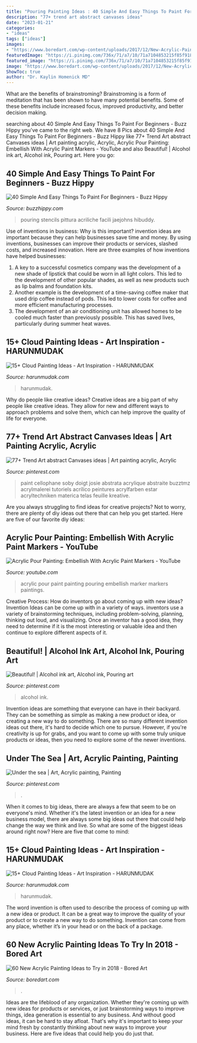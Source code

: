 ```yaml
---
title: "Pouring Painting Ideas : 40 Simple And Easy Things To Paint For Beginners"
description: "77+ trend art abstract canvases ideas"
date: "2023-01-21"
categories:
- "ideas"
tags: ["ideas"]
images:
- "https://www.boredart.com/wp-content/uploads/2017/12/New-Acrylic-Painting-Ideas-to-Try-28.jpg"
featuredImage: "https://i.pinimg.com/736x/71/a7/10/71a7104853215f85f918fba8b3515f15.jpg"
featured_image: "https://i.pinimg.com/736x/71/a7/10/71a7104853215f85f918fba8b3515f15.jpg"
image: "https://www.boredart.com/wp-content/uploads/2017/12/New-Acrylic-Painting-Ideas-to-Try-28.jpg"
ShowToc: true
author: "Dr. Kaylin Homenick MD"
---
```



What are the benefits of brainstroming?
Brainstroming is a form of meditation that has been shown to have many potential benefits. Some of these benefits include increased focus, improved productivity, and better decision making.

	

		
searching about 40 Simple And Easy Things To Paint For Beginners - Buzz Hippy you've came to the right web. We have 8 Pics about 40 Simple And Easy Things To Paint For Beginners - Buzz Hippy like 77+ Trend Art abstract Canvases ideas | Art painting acrylic, Acrylic, Acrylic Pour Painting: Embellish With Acrylic Paint Markers - YouTube and also Beautiful! | Alcohol ink art, Alcohol ink, Pouring art. Here you go:
		
    
## 40 Simple And Easy Things To Paint For Beginners - Buzz Hippy

<img loading=lazy src="http://buzzhippy.com/wp-content/uploads/2019/11/Simple-And-Easy-Painting-Ideas-For-Beginners-8.jpg" onerror="this.onerror=null;this.src='https://tse3.mm.bing.net/th?id=OIP.4yvmD8RBrrQV3x2RZtAYnQHaPq&amp;pid=15.1';" alt="40 Simple And Easy Things To Paint For Beginners - Buzz Hippy">

_Source: buzzhippy.com_

>pouring stencils pittura acriliche facili jaejohns hibuddy. 

	

Use of inventions in business: Why is this important?
invention ideas are important because they can help businesses save time and money. By using inventions, businesses can improve their products or services, slashed costs, and increased innovation. Here are three examples of how inventions have helped businesses: 
1. A key to a successful cosmetics company was the development of a new shade of lipstick that could be worn in all light colors. This led to the development of other popular shades, as well as new products such as lip balms and foundation kits. 
2. Another example is the development of a time-saving coffee maker that used drip coffee instead of pods. This led to lower costs for coffee and more efficient manufacturing processes.
3. The development of an air conditioning unit has allowed homes to be cooled much faster than previously possible. This has saved lives, particularly during summer heat waves.

    
## 15+ Cloud Painting Ideas - Art Inspiration - HARUNMUDAK

<img loading=lazy src="https://harunmudak.com/wp-content/uploads/2020/07/1491460715700_IMG_20170325_112811_HDR__94601.1492839907-768x1024.jpg" onerror="this.onerror=null;this.src='https://tse1.mm.bing.net/th?id=OIP.cAirdN6F4uOAeMhlu81lNgHaJ4&amp;pid=15.1';" alt="15+ Cloud Painting Ideas - Art Inspiration - HARUNMUDAK">

_Source: harunmudak.com_

>harunmudak. 

	

Why do people like creative ideas?
Creative ideas are a big part of why people like creative ideas. They allow for new and different ways to approach problems and solve them, which can help improve the quality of life for everyone.

    
## 77+ Trend Art Abstract Canvases Ideas | Art Painting Acrylic, Acrylic

<img loading=lazy src="https://i.pinimg.com/736x/71/a7/10/71a7104853215f85f918fba8b3515f15.jpg" onerror="this.onerror=null;this.src='https://tse1.mm.bing.net/th?id=OIP.YBs-Q6C0BUG4qvWIZvjkGgHaNK&amp;pid=15.1';" alt="77+ Trend Art abstract Canvases ideas | Art painting acrylic, Acrylic">

_Source: pinterest.com_

>paint cellophane soby doigt josie abstrata acrylique abstraite buzztmz acrylmalerei tutoriels acrílico peintures acrylfarben estar acryltechniken materica telas feuille kreative. 

	

Are you always struggling to find ideas for creative projects? Not to worry, there are plenty of diy ideas out there that can help you get started. Here are five of our favorite diy ideas: 

    
## Acrylic Pour Painting: Embellish With Acrylic Paint Markers - YouTube

<img loading=lazy src="https://i.ytimg.com/vi/k1KfIPiILgI/maxresdefault.jpg" onerror="this.onerror=null;this.src='https://tse3.mm.bing.net/th?id=OIP.H-XoggGGJnh6Eos3BbBrVQHaEK&amp;pid=15.1';" alt="Acrylic Pour Painting: Embellish With Acrylic Paint Markers - YouTube">

_Source: youtube.com_

>acrylic pour paint painting pouring embellish marker markers paintings. 

	

Creative Process: How do inventors go about coming up with new ideas?
Invention Ideas can be come up with in a variety of ways. inventors use a variety of brainstorming techniques, including problem-solving, planning, thinking out loud, and visualizing. Once an inventor has a good idea, they need to determine if it is the most interesting or valuable idea and then continue to explore different aspects of it.

    
## Beautiful! | Alcohol Ink Art, Alcohol Ink, Pouring Art

<img loading=lazy src="https://i.pinimg.com/736x/dc/5b/36/dc5b361971c0bec90cea6905e4be520d--alcohol-ink-art-alcohol-ink-ideas.jpg" onerror="this.onerror=null;this.src='https://tse1.mm.bing.net/th?id=OIP.zZCFjlJOij2a2cRL9qdDLQHaLn&amp;pid=15.1';" alt="Beautiful! | Alcohol ink art, Alcohol ink, Pouring art">

_Source: pinterest.com_

>alcohol ink. 

	

Invention ideas are something that everyone can have in their backyard. They can be something as simple as making a new product or idea, or creating a new way to do something. There are so many different invention ideas out there, it's hard to decide which one to pursue. However, if you're creativity is up for grabs, and you want to come up with some truly unique products or ideas, then you need to explore some of the newer inventions.

    
## Under The Sea | Art, Acrylic Painting, Painting

<img loading=lazy src="https://i.pinimg.com/736x/55/79/05/557905d2298d7a08f3addd966b2c62e1.jpg" onerror="this.onerror=null;this.src='https://tse3.mm.bing.net/th?id=OIP.WfqYtUdpu9qMMsXqnsevVwHaJ3&amp;pid=15.1';" alt="Under the sea | Art, Acrylic painting, Painting">

_Source: pinterest.com_

>. 

	

When it comes to big ideas, there are always a few that seem to be on everyone's mind. Whether it's the latest invention or an idea for a new business model, there are always some big ideas out there that could help change the way we think and live. So what are some of the biggest ideas around right now? Here are five that come to mind: 

    
## 15+ Cloud Painting Ideas - Art Inspiration - HARUNMUDAK

<img loading=lazy src="https://harunmudak.com/wp-content/uploads/2020/07/Intrepide_-_On_Wall_-_Corinne_Melanie_Art_Closeup_2000x-768x1024.jpg" onerror="this.onerror=null;this.src='https://tse2.mm.bing.net/th?id=OIP.cI3zl13vihRYNKMPcCR7GAHaJ4&amp;pid=15.1';" alt="15+ Cloud Painting Ideas - Art Inspiration - HARUNMUDAK">

_Source: harunmudak.com_

>harunmudak. 

	

The word invention is often used to describe the process of coming up with a new idea or product. It can be a great way to improve the quality of your product or to create a new way to do something. Invention can come from any place, whether it’s in your head or on the back of a package.

    
## 60 New Acrylic Painting Ideas To Try In 2018 - Bored Art

<img loading=lazy src="https://www.boredart.com/wp-content/uploads/2017/12/New-Acrylic-Painting-Ideas-to-Try-28.jpg" onerror="this.onerror=null;this.src='https://tse3.mm.bing.net/th?id=OIP.BRGML0SiL83faveHax5ywwHaKl&amp;pid=15.1';" alt="60 New Acrylic Painting Ideas to Try in 2018 - Bored Art">

_Source: boredart.com_

>. 

	

Ideas are the lifeblood of any organization. Whether they're coming up with new ideas for products or services, or just brainstorming ways to improve things, idea generation is essential to any business. And without good ideas, it can be hard to stay afloat. That's why it's important to keep your mind fresh by constantly thinking about new ways to improve your business. Here are five ideas that could help you do just that.

